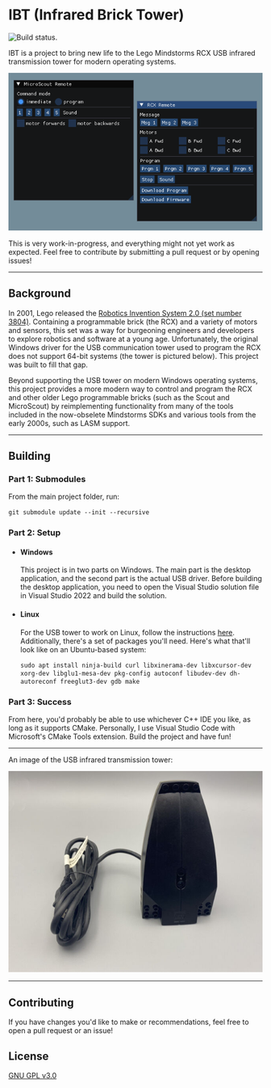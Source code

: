 # IBT (Infrared Brick Tower)
![Build status.](https://github.com/softprops/action-gh-release/workflows/Main/badge.svg)

IBT is a project to bring new life to the Lego Mindstorms RCX USB infrared transmission tower for modern operating systems.

![A screenshot of the main application.](images/screenshot.png)

This is very work-in-progress, and everything might not yet work as expected. Feel free to contribute by submitting a pull request or by opening issues!

---

## Background
In 2001, Lego released the [Robotics Invention System 2.0 (set number 3804)](https://brickset.com/sets/3804-1/Robotics-Invention-System-V2-0). Containing a programmable brick (the RCX) and a variety of motors and sensors, this set was a way for burgeoning engineers and developers to explore robotics and software at a young age. Unfortunately, the original Windows driver for the USB communication tower used to program the RCX does not support 64-bit systems (the tower is pictured below). This project was built to fill that gap.

Beyond supporting the USB tower on modern Windows operating systems, this project provides a more modern way to control and program the RCX and other older Lego programmable bricks (such as the Scout and MicroScout) by reimplementing functionality from many of the tools included in the now-obselete Mindstorms SDKs and various tools from the early 2000s, such as LASM support. 

---

## Building

### Part 1: Submodules

From the main project folder, run:
```
git submodule update --init --recursive
```

### Part 2: Setup
- #### Windows
    This project is in two parts on Windows. The main part is the desktop application, and the second part is the actual USB driver. Before building the desktop application, you need to open the Visual Studio solution file in Visual Studio 2022 and build the solution.

- #### Linux
    For the USB tower to work on Linux, follow the instructions [here](https://pbrick.info/index.html-p=178.html).
    Additionally, there's a set of packages you'll need. Here's what that'll look like on an Ubuntu-based system:
    ```
    sudo apt install ninja-build curl libxinerama-dev libxcursor-dev xorg-dev libglu1-mesa-dev pkg-config autoconf libudev-dev dh-autoreconf freeglut3-dev gdb make
    ```

### Part 3: Success

From here, you'd probably be able to use whichever C++ IDE you like, as long as it supports CMake. Personally, I use Visual Studio Code with Microsoft's CMake Tools extension. Build the project and have fun!

---

An image of the USB infrared transmission tower:

![An image of the Lego USB infrared transmission tower](images/tower.jpg)

---

## Contributing
If you have changes you'd like to make or recommendations, feel free to open a pull request or an issue!

## License
[GNU GPL v3.0](https://choosealicense.com/licenses/gpl-3.0/)
